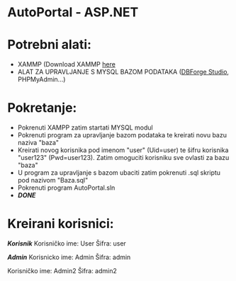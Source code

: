 # AutoPortal - ASP.NET

# Potrebni alati:
- XAMMP (Download XAMMP [here](https://www.apachefriends.org/download.html)
- ALAT ZA UPRAVLJANJE S MYSQL BAZOM PODATAKA ([DBForge Studio](https://www.devart.com/dbforge/mysql/studio/), PHPMyAdmin...)

# Pokretanje:
- Pokrenuti XAMPP zatim startati MYSQL modul
- Pokrenuti program za upravljanje bazom podataka te kreirati novu bazu naziva "baza"
- Kreirati novog korisnika pod imenom "user" (Uid=user) te šifru korisnika "user123" (Pwd=user123). Zatim omoguciti  korisniku sve ovlasti za bazu "baza"
- U program za upravljanje s bazom ubaciti zatim pokrenuti .sql skriptu pod nazivom "Baza.sql"
- Pokrenuti program AutoPortal.sln
- ***DONE***

# Kreirani korisnici:
***Korisnik***
Korisničko ime: User
Šifra: user

***Admin***
Korisnicko ime: Admin
Šifra: admin

Korisničko ime: Admin2
Šifra: admin2
